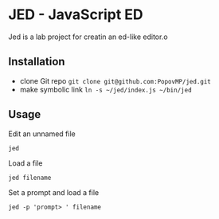 # JED - JavaScript ED

Jed is a lab project for creatin an ed-like editor.o


## Installation

  - clone Git repo `git clone git@github.com:PopovMP/jed.git`
  - make symbolic link `ln -s ~/jed/index.js ~/bin/jed`


## Usage

Edit an unnamed file
```shell
jed
```

Load a file
```shell
jed filename
```

Set a prompt and load a file
```shell
jed -p 'prompt> ' filename
```

